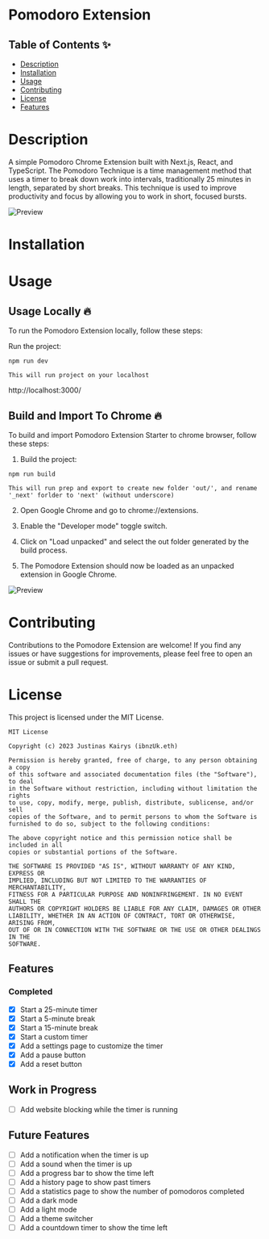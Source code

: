# Pomodoro Extension

## Table of Contents ✨

- [Description](#description)
- [Installation](#installation)
- [Usage](#usage)
- [Contributing](#contributing)
- [License](#license)
- [Features](#features)

# Description

A simple Pomodoro Chrome Extension built with Next.js, React, and TypeScript. The Pomodoro Technique is a time management method that uses a timer to break down work into intervals, traditionally 25 minutes in length, separated by short breaks. This technique is used to improve productivity and focus by allowing you to work in short, focused bursts.

![Preview]()

# Installation

# Usage

## Usage Locally 🔥

To run the Pomodoro Extension locally, follow these steps:

Run the project:

```
npm run dev
```

`This will run project on your localhost`

http://localhost:3000/

## Build and Import To Chrome 🔥

To build and import Pomodoro Extension Starter to chrome browser, follow these steps:

1. Build the project:

```
npm run build
```

`This will run prep and export to create new folder 'out/', and rename '_next' forlder to 'next' (without underscore)`

2. Open Google Chrome and go to chrome://extensions.

3. Enable the "Developer mode" toggle switch.

4. Click on "Load unpacked" and select the out folder generated by the build process.

5. The Pomodore Extension should now be loaded as an unpacked extension in Google Chrome.

![Preview]()

# Contributing

Contributions to the Pomodore Extension are welcome! If you find any issues or have suggestions for improvements, please feel free to open an issue or submit a pull request.

# License

This project is licensed under the MIT License.

```
MIT License

Copyright (c) 2023 Justinas Kairys (ibnzUk.eth)

Permission is hereby granted, free of charge, to any person obtaining a copy
of this software and associated documentation files (the "Software"), to deal
in the Software without restriction, including without limitation the rights
to use, copy, modify, merge, publish, distribute, sublicense, and/or sell
copies of the Software, and to permit persons to whom the Software is
furnished to do so, subject to the following conditions:

The above copyright notice and this permission notice shall be included in all
copies or substantial portions of the Software.

THE SOFTWARE IS PROVIDED "AS IS", WITHOUT WARRANTY OF ANY KIND, EXPRESS OR
IMPLIED, INCLUDING BUT NOT LIMITED TO THE WARRANTIES OF MERCHANTABILITY,
FITNESS FOR A PARTICULAR PURPOSE AND NONINFRINGEMENT. IN NO EVENT SHALL THE
AUTHORS OR COPYRIGHT HOLDERS BE LIABLE FOR ANY CLAIM, DAMAGES OR OTHER
LIABILITY, WHETHER IN AN ACTION OF CONTRACT, TORT OR OTHERWISE, ARISING FROM,
OUT OF OR IN CONNECTION WITH THE SOFTWARE OR THE USE OR OTHER DEALINGS IN THE
SOFTWARE.

```

## Features

### Completed

- [x] Start a 25-minute timer
- [x] Start a 5-minute break
- [x] Start a 15-minute break
- [x] Start a custom timer
- [x] Add a settings page to customize the timer
- [x] Add a pause button
- [x] Add a reset button

## Work in Progress

- [ ] Add website blocking while the timer is running

## Future Features

- [ ] Add a notification when the timer is up
- [ ] Add a sound when the timer is up
- [ ] Add a progress bar to show the time left
- [ ] Add a history page to show past timers
- [ ] Add a statistics page to show the number of pomodoros completed
- [ ] Add a dark mode
- [ ] Add a light mode
- [ ] Add a theme switcher
- [ ] Add a countdown timer to show the time left
